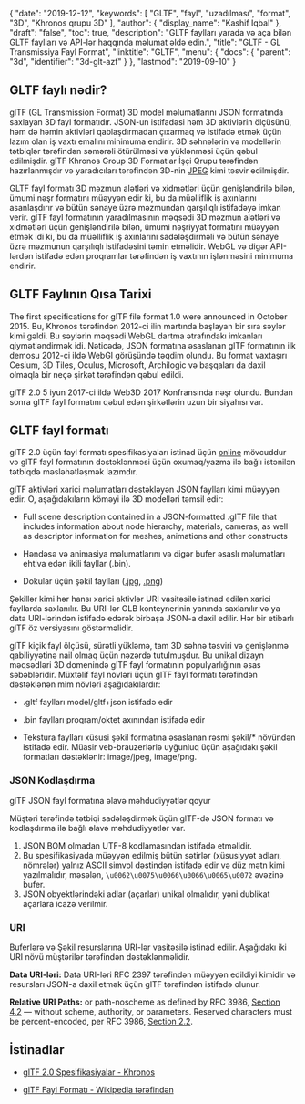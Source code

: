 {
  "date": "2019-12-12",
  "keywords": [
"GLTF",
"fayl",
"uzadılması",
"format",
"3D",
"Khronos qrupu 3D"
],
  "author": {
    "display_name": "Kashif Iqbal"
},
  "draft": "false",
  "toc": true,
  "description": "GLTF faylları yarada və aça bilən GLTF faylları və API-lər haqqında məlumat əldə edin.",
  "title": "GLTF - GL Transmissiya Fayl Format",
  "linktitle": "GLTF",
  "menu": {
    "docs": {
      "parent": "3d",
      "identifier": "3d-glt-azf"
}
},
  "lastmod": "2019-09-10"
}

## GLTF faylı nədir?

glTF (GL Transmission Format) 3D model məlumatlarını JSON formatında saxlayan 3D fayl formatıdır. JSON-un istifadəsi həm 3D aktivlərin ölçüsünü, həm də həmin aktivləri qablaşdırmadan çıxarmaq və istifadə etmək üçün lazım olan iş vaxtı emalını minimuma endirir. 3D səhnələrin və modellərin tətbiqlər tərəfindən səmərəli ötürülməsi və yüklənməsi üçün qəbul edilmişdir. glTF Khronos Group 3D Formatlar İşçi Qrupu tərəfindən hazırlanmışdır və yaradıcıları tərəfindən 3D-nin [JPEG](/image/jpeg/) kimi təsvir edilmişdir.

GLTF fayl formatı 3D məzmun alətləri və xidmətləri üçün genişləndirilə bilən, ümumi nəşr formatını müəyyən edir ki, bu da müəlliflik iş axınlarını asanlaşdırır və bütün sənaye üzrə məzmundan qarşılıqlı istifadəyə imkan verir. glTF fayl formatının yaradılmasının məqsədi 3D məzmun alətləri və xidmətləri üçün genişləndirilə bilən, ümumi nəşriyyat formatını müəyyən etmək idi ki, bu da müəlliflik iş axınlarını sadələşdirməli və bütün sənaye üzrə məzmunun qarşılıqlı istifadəsini təmin etməlidir. WebGL və digər API-lərdən istifadə edən proqramlar tərəfindən iş vaxtının işlənməsini minimuma endirir.

## GLTF Faylının Qısa Tarixi

The first specifications for glTF file format 1.0 were announced in October 2015. Bu, Khronos tərəfindən 2012-ci ilin martında başlayan bir sıra səylər kimi gəldi. Bu səylərin məqsədi WebGL dartma ətrafındakı imkanları qiymətləndirmək idi. Nəticədə, JSON formatına əsaslanan glTF formatının ilk demosu 2012-ci ildə WebGl görüşündə təqdim olundu. Bu format vaxtaşırı Cesium, 3D Tiles, Oculus, Microsoft, Archilogic və başqaları da daxil olmaqla bir neçə şirkət tərəfindən qəbul edildi.

glTF 2.0 5 iyun 2017-ci ildə Web3D 2017 Konfransında nəşr olundu. Bundan sonra glTF fayl formatını qəbul edən şirkətlərin uzun bir siyahısı var.

## GLTF fayl formatı

glTF 2.0 üçün fayl formatı spesifikasiyaları istinad üçün [online](https://github.com/KhronosGroup/glTF/tree/main/specification/2.0) mövcuddur və glTF fayl formatının dəstəklənməsi üçün oxumaq/yazma ilə bağlı istənilən tətbiqdə məsləhətləşmək lazımdır.

glTF aktivləri xarici məlumatları dəstəkləyən JSON faylları kimi müəyyən edir. O, aşağıdakıların köməyi ilə 3D modelləri təmsil edir:

* Full scene description contained in a JSON-formatted .glTF file that includes information about node hierarchy, materials, cameras, as well as descriptor information for meshes, animations and other constructs
* Həndəsə və animasiya məlumatlarını və digər bufer əsaslı məlumatları ehtiva edən ikili fayllar (.bin).

* Dokular üçün şəkil faylları ([.jpg](/image/jpeg/), [.png](/image/png/))


Şəkillər kimi hər hansı xarici aktivlər URI vasitəsilə istinad edilən xarici fayllarda saxlanılır. Bu URI-lər GLB konteynerinin yanında saxlanılır və ya data URI-lərindən istifadə edərək birbaşa JSON-a daxil edilir. Hər bir etibarlı glTF öz versiyasını göstərməlidir.

glTF kiçik fayl ölçüsü, sürətli yükləmə, tam 3D səhnə təsviri və genişlənmə qabiliyyətinə nail olmaq üçün nəzərdə tutulmuşdur. Bu unikal dizayn məqsədləri 3D domenində glTF fayl formatının populyarlığının əsas səbəbləridir. Müxtəlif fayl növləri üçün glTF fayl formatı tərəfindən dəstəklənən mim növləri aşağıdakılardır:

* .gltf faylları model/gltf+json istifadə edir

* .bin faylları proqram/oktet axınından istifadə edir

* Tekstura faylları xüsusi şəkil formatına əsaslanan rəsmi şəkil/* növündən istifadə edir. Müasir veb-brauzerlərlə uyğunluq üçün aşağıdakı şəkil formatları dəstəklənir: image/jpeg, image/png.


### JSON Kodlaşdırma

glTF JSON fayl formatına əlavə məhdudiyyətlər qoyur

Müştəri tərəfində tətbiqi sadələşdirmək üçün glTF-də JSON formatı və kodlaşdırma ilə bağlı əlavə məhdudiyyətlər var.

1. JSON BOM olmadan UTF-8 kodlamasından istifadə etməlidir.
1. Bu spesifikasiyada müəyyən edilmiş bütün sətirlər (xüsusiyyət adları, nömrələr) yalnız ASCII simvol dəstindən istifadə edir və düz mətn kimi yazılmalıdır, məsələn, `\u0062\u0075\u0066\u0066\u0065\u0072` əvəzinə bufer.
1. JSON obyektlərindəki adlar (açarlar) unikal olmalıdır, yəni dublikat açarlara icazə verilmir.

### URI

Buferlərə və Şəkil resurslarına URI-lər vasitəsilə istinad edilir. Aşağıdakı iki URI növü müştərilər tərəfindən dəstəklənməlidir.

**Data URI-ləri:** Data URI-ləri RFC 2397 tərəfindən müəyyən edildiyi kimidir və resursları JSON-a daxil etmək üçün glTF tərəfindən istifadə olunur.

**Relative URI Paths:** or path-noscheme as defined by RFC 3986, [Section 4.2](https://datatracker.ietf.org/doc/html/rfc3986#section-4.2) — without scheme, authority, or parameters. Reserved characters must be percent-encoded, per RFC 3986, [Section 2.2](https://datatracker.ietf.org/doc/html/rfc3986#section-2.2).

## İstinadlar ##

* [glTF 2.0 Spesifikasiyalar - Khronos](https://github.com/KhronosGroup/glTF)

* [glTF Fayl Formatı - Wikipedia tərəfindən](https://en.wikipedia.org/wiki/GlTF)


